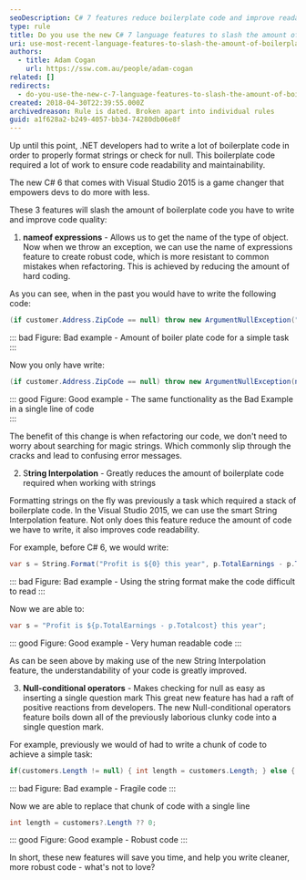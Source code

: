 ```yaml
---
seoDescription: C# 7 features reduce boilerplate code and improve readability by simplifying string formatting, null checks, and exception handling.
type: rule
title: Do you use the new C# 7 language features to slash the amount of boilerplate code you write?
uri: use-most-recent-language-features-to-slash-the-amount-of-boilerplate-code-you-write
authors:
  - title: Adam Cogan
    url: https://ssw.com.au/people/adam-cogan
related: []
redirects:
  - do-you-use-the-new-c-7-language-features-to-slash-the-amount-of-boilerplate-code-you-write
created: 2018-04-30T22:39:55.000Z
archivedreason: Rule is dated. Broken apart into individual rules
guid: a1f628a2-b249-4057-bb34-74280db06e8f
---
```


Up until this point, .NET developers had to write a lot of boilerplate code in order to properly format strings or check for null. This boilerplate code required a lot of work to ensure code readability and maintainability.

The new C# 6 that comes with Visual Studio 2015 is a game changer that empowers devs to do more with less.

These 3 features will slash the amount of boilerplate code you have to write and improve code quality:

<!--endintro-->

1. **nameof expressions** - Allows us to get the name of the type of object. Now when we throw an exception, we can use the name of expressions feature to create robust code, which is more resistant to common mistakes when refactoring. This is achieved by reducing the amount of hard coding.

As you can see, when in the past you would have to write the following code:

```csharp
(if customer.Address.ZipCode == null) throw new ArgumentNullException("ZipCode");
```

::: bad
Figure: Bad example - Amount of boiler plate code for a simple task 
:::

Now you only have write:

```csharp
(if customer.Address.ZipCode == null) throw new ArgumentNullException(nameof(customer.Address.ZipCode));
```

::: good
Figure: Good example - The same functionality as the Bad Example in a single line of code  
 :::

The benefit of this change is when refactoring our code, we don't need to worry about searching for magic strings. Which commonly slip through the cracks and lead to confusing error messages.

2. S**tring Interpolation** - Greatly reduces the amount of boilerplate code required when working with strings

Formatting strings on the fly was previously a task which required a stack of boilerplate code. In the Visual Studio 2015, we can use the smart String Interpolation feature. Not only does this feature reduce the amount of code we have to write, it also improves code readability.

For example, before C# 6, we would write:

```csharp
var s = String.Format("Profit is ${0} this year", p.TotalEarnings - p.Totalcost);
```

::: bad
Figure: Bad example - Using the string format make the code difficult to read
:::

Now we are able to:

```csharp
var s = "Profit is ${p.TotalEarnings - p.Totalcost} this year";
```

::: good
Figure: Good example - Very human readable code
:::

As can be seen above by making use of the new String Interpolation feature, the understandability of your code is greatly improved.

3. **Null-conditional operators** - Makes checking for null as easy as inserting a single question mark This great new feature has had a raft of positive reactions from developers. The new Null-conditional operators feature boils down all of the previously laborious clunky code into a single question mark.

For example, previously we would of had to write a chunk of code to achieve a simple task:

```csharp
if(customers.Length != null) { int length = customers.Length; } else { int length = 0; }
```

::: bad
Figure: Bad example - Fragile code
:::

Now we are able to replace that chunk of code with a single line

```csharp
int length = customers?.Length ?? 0;
```

::: good
Figure: Good example - Robust code
:::

In short, these new features will save you time, and help you write cleaner, more robust code - what's not to love?
